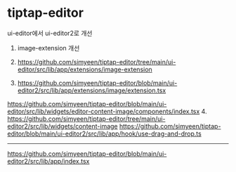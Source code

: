 # tiptap-editor
ui-editor에서 ui-editor2로 개선

1. image-extension 개선
2. https://github.com/simyeen/tiptap-editor/tree/main/ui-editor/src/lib/app/extensions/image-extension

3. https://github.com/simyeen/tiptap-editor/blob/main/ui-editor2/src/lib/app/extensions/image/extension.tsx


https://github.com/simyeen/tiptap-editor/blob/main/ui-editor/src/lib/widgets/editor-content-image/components/index.tsx
4. https://github.com/simyeen/tiptap-editor/tree/main/ui-editor2/src/lib/widgets/content-image
https://github.com/simyeen/tiptap-editor/blob/main/ui-editor2/src/lib/app/hook/use-drag-and-drop.ts

---

https://github.com/simyeen/tiptap-editor/blob/main/ui-editor2/src/lib/app/index.tsx
